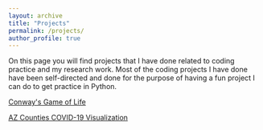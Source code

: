```yaml
---
layout: archive
title: "Projects"
permalink: /projects/
author_profile: true
---
```


On this page you will find projects that I have done related to coding practice and my research work. Most of the coding projects I have done have been self-directed and done for the purpose of having a fun project I can do to get practice in Python. 

[Conway's Game of Life](/game_of_life)

[AZ Counties COVID-19 Visualization](/covid)

